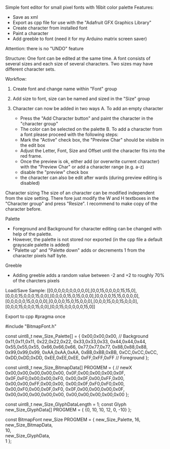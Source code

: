 Simple font editor for small pixel fonts with 16bit color palette
Features:
- Save as xml
- Export as cpp file for use with the "Adafruit GFX Graphics Library" 
- Create character from installed font
- Paint a character 
- Add greeble to font (need it for my Arduino matrix screen saver)

Attention: there is no "UNDO" feature

	
Structure:
One font can be edited at the same time. A font consists of several sizes and each size of several characters. Two sizes may have different character sets. 

Workflow:
1. Create font and change name within "Font" group

2. Add size to font, size can be named and sized in the "Size" group

3. Character can now be added in two ways 
   A. To add an empty character 
      - Press the "Add Character button" and paint the character in the "character group"
	  - The color can be selected on the palette
   B. To add a character from a font please proceed with the following steps:
      - Mark the "Active" check box, the "Preview Char" should be visible in the edit box
	  - Adjust the Letter, Font, Size and Offset until the character fits into the red frame.
	  - Once the preview is ok, either add (or overwrite current character) with the "Preview Char" or 
	    add a character range (e.g. a-z)
	  - disable the "preview" check box
	  - the character can also be edit after wards (during preview editing is disabled)

Character sizing
The size of an character can be modified independent from the size setting. There fore just modify the W and H textboxes in the 
"Character group" and press "Resize". I recommend to make copy of the character before.

Palette 
- Foreground and Background for character editing can be changed with help of the palette.
- However, the palette is not stored nor exported (in the cpp file a default grayscale palette is added)
- "Palette up" and "Palette down" adds or decrements 1 from the character pixels half byte.

Greeble
- Adding greeble adds a random value between -2 and +2 to roughly 70% of the charcters pixels

Load/Save
Sample: 
<Font Name="new 7224">
    <Sizes>
        <Size Name="new_Size" Width="10" Height="10" PreviewFontFamilyName="Arial" PreviewFontSize="7" PreviewFontBold="False" PreviewFontItalic="False" PreviewOffsetX="-1" PreviewOffsetY="-2" PreviewChar="X" PalletteForegroundRed="0" PalletteForegroundGreen="0" PalletteForegroundBlue="0" PalletteBackgroundRed="255" PalletteBackgroundGreen="255" PalletteBackgroundBlue="255" GenBasePaletteIndex="15">
            <Characters>
                <Character Name="newX" Width="10" Height="10">
                    <Matrix>[[0,0,0,0,0,0,0,0,0,0],[0,0,15,0,0,0,0,15,15,0],[0,0,0,15,0,0,0,15,0,0],[0,0,0,0,15,0,15,0,0,0],[0,0,0,0,15,15,0,0,0,0],[0,0,0,0,0,15,0,0,0,0],[0,0,0,0,15,0,15,0,0,0],[0,0,0,15,0,0,15,0,0,0],[0,0,0,15,0,0,0,15,0,0],[0,0,15,0,0,0,0,0,15,0]]</Matrix>
                </Character>
            </Characters>
        </Size>
    </Sizes>
</Font>

Export to cpp
#pragma once

#include "BitmapFont.h"

const uint8_t new_Size_Palette[] = {
0x00,0x00,0x00,   // Background
0x11,0x11,0x11,
0x22,0x22,0x22,
0x33,0x33,0x33,
0x44,0x44,0x44,
0x55,0x55,0x55,
0x66,0x66,0x66,
0x77,0x77,0x77,
0x88,0x88,0x88,
0x99,0x99,0x99,
0xAA,0xAA,0xAA,
0xBB,0xBB,0xBB,
0xCC,0xCC,0xCC,
0xDD,0xDD,0xDD,
0xEE,0xEE,0xEE,
0xFF,0xFF,0xFF   // Foreground
};

const uint8_t new_Size_BitmapData[] PROGMEM = {
    // newX
    0x00,0x00,0x00,0x00,0x00,
    0x0F,0x00,0x00,0x00,0x0F,
    0x0F,0xF0,0x00,0x00,0xF0,
    0x00,0x0F,0x00,0xFF,0x00,
    0x00,0x00,0xFF,0x00,0x00,
    0x00,0x0F,0xF0,0xF0,0x00,
    0x00,0xF0,0x00,0x0F,0xF0,
    0x0F,0x00,0x00,0x00,0x0F,
    0x00,0x00,0x00,0x00,0x00,
    0x00,0x00,0x00,0x00,0x00
};

const uint8_t new_Size_GlyphDataLength = 1;
const Glyph new_Size_GlyphData[] PROGMEM = {
    {0, 10, 10, 12, 0, -10}
};

const BitmapFont new_Size PROGMEM = {
	new_Size_Palette,
	16,
	new_Size_BitmapData,                                 
	10,		
	new_Size_GlyphData,                                  
	1
};


